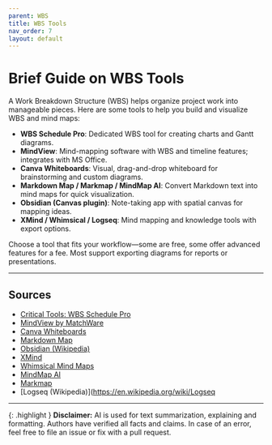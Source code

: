 ```yaml
---
parent: WBS
title: WBS Tools
nav_order: 7
layout: default
---
```


# Brief Guide on WBS Tools
A Work Breakdown Structure (WBS) helps organize project work into manageable pieces. Here are some tools to help you build and visualize WBS and mind maps:

- **WBS Schedule Pro**: Dedicated WBS tool for creating charts and Gantt diagrams.
- **MindView**: Mind-mapping software with WBS and timeline features; integrates with MS Office.
- **Canva Whiteboards**: Visual, drag-and-drop whiteboard for brainstorming and custom diagrams.
- **Markdown Map / Markmap / MindMap AI**: Convert Markdown text into mind maps for quick visualization.
- **Obsidian (Canvas plugin)**: Note-taking app with spatial canvas for mapping ideas.
- **XMind / Whimsical / Logseq**: Mind mapping and knowledge tools with export options.

Choose a tool that fits your workflow—some are free, some offer advanced features for a fee. Most support exporting diagrams for reports or presentations.

---

## Sources

- [Critical Tools: WBS Schedule Pro](https://www.criticaltools.com/)
- [MindView by MatchWare](https://www.matchware.com/mind-mapping-software)
- [Canva Whiteboards](https://www.canva.com/online-whiteboard/)
- [Markdown Map](https://markdown-map.com/)
- [Obsidian (Wikipedia)](https://en.wikipedia.org/wiki/Obsidian_%28software%29)
- [XMind](https://xmind.com/)
- [Whimsical Mind Maps](https://whimsical.com/mind-maps)
- [MindMap AI](https://mindmapai.app/)
- [Markmap](https://markmap.js.org/)
- [Logseq (Wikipedia)](https://en.wikipedia.org/wiki/Logseq

---

{: .highlight }
**Disclaimer:** AI is used for text summarization, explaining and formatting. Authors have verified all facts and claims. In case of an error, feel free to file an issue or fix with a pull request.